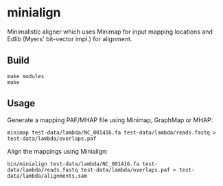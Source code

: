 # minialign
Minimalistic aligner which uses Minimap for input mapping locations and Edlib (Myers' bit-vector impl.) for alignment.  
  
## Build  
```  
make modules  
make  
```  
  
## Usage  
Generate a mapping PAF/MHAP file using Minimap, GraphMap or MHAP:  
```  
minimap test-data/lambda/NC_001416.fa test-data/lambda/reads.fastq > test-data/lambda/overlaps.paf  
```  
  
Align the mappings using Minialign:  
```  
bin/minialign test-data/lambda/NC_001416.fa test-data/lambda/reads.fastq test-data/lambda/overlaps.paf > test-data/lambda/alignments.sam  
```  
